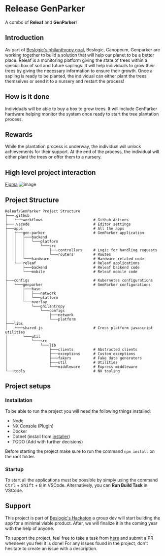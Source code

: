 # Release GenParker

A combo of **Releaf** and **GenParker**!

## Introduction

As part of [Beslogic's philanthropy goal](https://innoverpourlhumanite.org/pages/philanthropie), Beslogic, Canopeum, Genparker are working together to build a solution that will help our planet to be a better place. Releaf is a monitoring platform giving the state of trees within a special box of soil and future saplings. It will help individuals to grow their trees by giving the necessary information to ensure their growth. Once a sapling is ready to be planted, the individual can either plant the trees themselves or send it to a nursery and restart the process!

## How is it done

Individuals will be able to buy a box to grow trees. It will include GenParker hardware helping monitor the system once ready to start the tree plantation process.

## Rewards

While the plantation process is underway, the individual will unlock achievements for their support. At the end of the process, the individual will either plant the trees or offer them to a nursery.

## High level project interaction

[Figma](https://www.figma.com/file/8bow63vDBmSKpr6GEtVfag/Mobile-App?type=design&node-id=0-1&mode=design&t=b0mSSHYs8Rm6GgFG-0)
![image](https://github.com/BesLogic/releaf-genparker/assets/22083907/d4bd84b6-b32b-4b19-9dd0-443c5eda0831)

## Project Structure

```
Releaf/GenParker Project Structure
├───.github
│   └───workflows                       # Github Actions
├───.vscode                             # Editor settings
├───apps                                # All the apps
│   ├───gen-parker                      # GenParker application
│   │   ├───backend
│   │   │   └───platform
│   │   │       └───src
│   │   │           ├───controllers     # Logic for handling requests
│   │   │           └───routers         # Routes
│   │   └───hardware                    # Hardware related code
│   └───releaf                          # Releaf applications
│       ├───backend                     # Releaf backend code
│       └───mobile                      # Releaf mobile code
│
├───configs                             # Kubernetes configurations
│   └───genparker                       # GenParker configurations
│       ├───base
│       │   ├───network
│       │   └───platform
│       └───overlay
│           └───philantropy
│               └───configs
│                   ├───network
│                   └───platform
├───libs
│   └───shared-js                       # Cross platform javascript utilities
│       └───util
│           └───src
│               └───lib
│                   ├───clients         # Abstracted clients
│                   ├───exceptions      # Custom exceptions
│                   ├───fakers          # Fake data generators
│                   ├───util            # Utilities
│                   └───middleware      # Express middleware
└───tools                               # NX tooling
```

## Project setups

### Installation

To be able to run the project you will need the following things installed:

- Node
- NX Console (Plugin)
- Docker
- Dotnet (install from [installer](https://dotnet.microsoft.com/en-us/download/dotnet/thank-you/sdk-8.0.203-windows-x64-installer))
- TODO (Add with further decisions)

Before starting the project make sure to run the command `npm install` on the root folder.

### Startup

To start all the applications must be possible by simply using the command <kbd>Ctrl</kbd> + <kbd>Shift</kbd> + <kbd>B</kbd> in VSCode. Alternatively, you can **Run Build Task** in VSCode.

## Support

This project is part of [Beslogic's Hackaton](https://innoverpourlhumanite.org/pages/philanthropie) a group dev will start building the app for a minimal viable product.
After, we will finalize it in the coming year with the help of anyone.

To support the project, feel free to take a task from [here](https://github.com/BesLogic/releaf-genparker/issues) and submit a PR whenever you feel it is done!
For any issues found in the project, don't hesitate to create an issue with a description.
